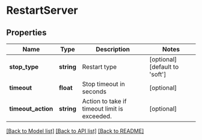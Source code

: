 # RestartServer

## Properties
Name | Type | Description | Notes
------------ | ------------- | ------------- | -------------
**stop_type** | **string** | Restart type | [optional] [default to 'soft']
**timeout** | **float** | Stop timeout in seconds | [optional] 
**timeout_action** | **string** | Action to take if timeout limit is exceeded. | [optional] 

[[Back to Model list]](../README.md#documentation-for-models) [[Back to API list]](../README.md#documentation-for-api-endpoints) [[Back to README]](../README.md)


